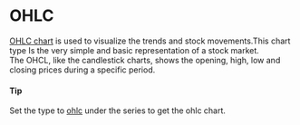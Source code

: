 # OHLC
[OHLC chart](https://api.highcharts.com/highstock/series.ohlc) is used to visualize the trends and stock movements.This chart type Is the very simple and basic representation of a stock market.  
The OHCL, like the candlestick charts, shows the opening, high, low and closing prices during a specific period.
#### Tip
Set the type to [ohlc](https://api.highcharts.com/highstock/series.ohlc) under the series to get the ohlc chart.